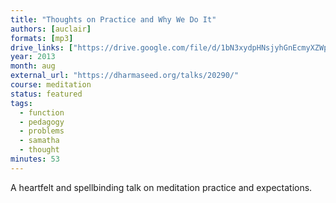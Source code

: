 ```yaml
---
title: "Thoughts on Practice and Why We Do It"
authors: [auclair]
formats: [mp3]
drive_links: ["https://drive.google.com/file/d/1bN3xydpHNsjyhGnEcmyXZWp9D8E3_QW9/view?usp=drivesdk"]
year: 2013
month: aug
external_url: "https://dharmaseed.org/talks/20290/"
course: meditation
status: featured
tags:
  - function
  - pedagogy
  - problems
  - samatha
  - thought
minutes: 53
---
```


A heartfelt and spellbinding talk on meditation practice and expectations.
